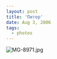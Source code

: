 ```yaml
---
layout: post
title: 'Питер'
date: Aug 3, 2006
tags:
  - photos
---
```


![MG-8971.jpg](upload://MG-8971.jpg)
